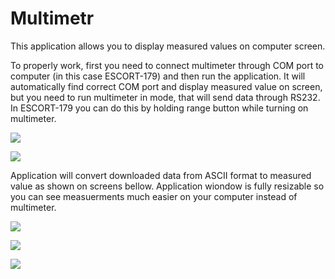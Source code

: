 # Multimetr

This application allows you to display measured values on computer screen.

To properly work, first you need to connect multimeter through COM port to computer (in this case ESCORT-179) and then run the application. 
It will automatically find correct COM port and display measured value on screen, but you need to run multimeter in mode, that will send data through RS232. In ESCORT-179 you can do this by holding range button while turning on multimeter. 

![](https://github.com/pl1000100/Multimetr/blob/main/images/multimeter-front.jpg?raw=true)

![](https://github.com/pl1000100/Multimetr/blob/main/images/multimeter-back.jpg?raw=true)

Application will convert downloaded data from ASCII format to measured value as shown on screens bellow.
Application wiondow is fully resizable so you can see measuerments much easier on your computer instead of multimeter.

![](https://github.com/pl1000100/Multimetr/blob/main/images/application-acv.png?raw=true)

![](https://github.com/pl1000100/Multimetr/blob/main/images/application-dcv.png?raw=true)

![](https://github.com/pl1000100/Multimetr/blob/main/images/application-freq.png?raw=true)
